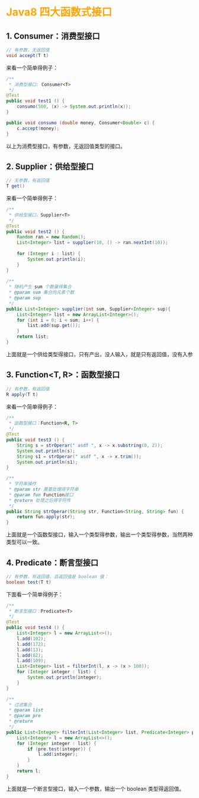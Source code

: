 # <font color="orange">Java8 四大函数式接口</font>

## 1. Consumer<T>：消费型接口

```java
// 有参数，无返回值
void accept(T t)
```

来看一个简单得例子：

```java
/**
 * 消费型接口: Consumer<T>
 */
@Test
public void test1 () {          
    consumo(500, (x) -> System.out.println(x)); 
}

public void consumo (double money, Consumer<Double> c) { 
    c.accept(money);      
}
```

以上为消费型接口，有参数，无返回值类型的接口。

## 2. Supplier<T>：供给型接口

```java
// 无参数，有返回值
T get()
```

来看一个简单得例子：

```java 
/**
 * 供给型接口，Supplier<T>
 */
@Test
public void test2 () { 
    Random ran = new Random();
    List<Integer> list = supplier(10, () -> ran.nextInt(10));
    
    for (Integer i : list) { 
        System.out.println(i);
    } 
} 
     
/**
 * 随机产生 sum 个数量得集合 
 * @param sum 集合内元素个数
 * @param sup 
 */
public List<Integer> supplier(int sum, Supplier<Integer> sup){ 
    List<Integer> list = new ArrayList<Integer>(); 
    for (int i = 0; i < sum; i++) {  
        list.add(sup.get()); 
    }
    return list; 
}
```


上面就是一个供给类型得接口，只有产出，没人输入，就是只有返回值，没有入参

## 3. Function<T, R>：函数型接口

```java
// 有参数，有返回值
R apply(T t)
```

来看一个简单得例子：

```java
/**
 * 函数型接口：Function<R, T>
 */
@Test
public void test3 () { 
    String s = strOperar(" asdf ", x -> x.substring(0, 2));
    System.out.println(s);
    String s1 = strOperar(" asdf ", x -> x.trim());
    System.out.println(s1); 
} 

/**
 * 字符串操作 
 * @param str 需要处理得字符串 
 * @param fun Function接口 
 * @return 处理之后得字符传 
 */
public String strOperar(String str, Function<String, String> fun) { 
    return fun.apply(str);
}
```


上面就是一个函数型接口，输入一个类型得参数，输出一个类型得参数，当然两种类型可以一致。

## 4. Predicate<T>：断言型接口

```java
// 有参数，有返回值，且返回值是 boolean 值：
boolean test(T t)
```

下面看一个简单得例子：

```java
/**
 * 断言型接口：Predicate<T>
 */
@Test
public void test4 () { 
    List<Integer> l = new ArrayList<>();
    l.add(102);
    l.add(172);
    l.add(13);
    l.add(82); 
    l.add(109);
    List<Integer> list = filterInt(l, x -> (x > 100));
    for (Integer integer : list) {
        System.out.println(integer);
    }
}     

/**
 * 过滤集合 
 * @param list 
 * @param pre 
 * @return
 */
public List<Integer> filterInt(List<Integer> list, Predicate<Integer> pre){ 
    List<Integer> l = new ArrayList<>();
    for (Integer integer : list) {
        if (pre.test(integer)) {
            l.add(integer); 
        }
    }
    return l;
}
```

上面就是一个断言型接口，输入一个参数，输出一个 boolean 类型得返回值。
